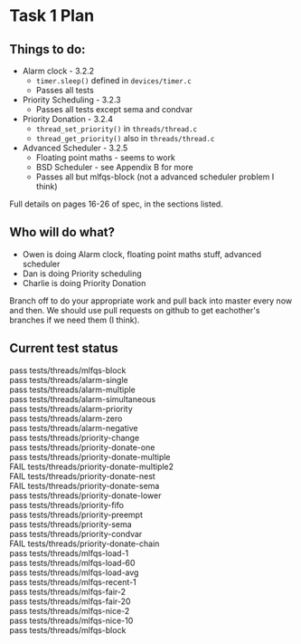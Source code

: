 Task 1 Plan
===========

Things to do:
-------------
* Alarm clock - 3.2.2
    * `timer.sleep()` defined in `devices/timer.c`
    * Passes all tests
* Priority Scheduling - 3.2.3
    * Passes all tests except sema and condvar
* Priority Donation - 3.2.4
    * `thread_set_priority()` in `threads/thread.c`
    * `thread_get_priority()` also in `threads/thread.c`
* Advanced Scheduler - 3.2.5
    * Floating point maths - seems to work
    * BSD Scheduler - see Appendix B for more
    * Passes all but mlfqs-block (not a advanced scheduler problem I think)

Full details on pages 16-26 of spec, in the sections listed.

Who will do what?
-----------------
* Owen is doing Alarm clock, floating point maths stuff, advanced scheduler
* Dan is doing Priority scheduling
* Charlie is doing Priority Donation

Branch off to do your appropriate work and pull back into master every now and then. We should use pull requests on github to get eachother's branches if we need them (I think).

Current test status
-----------

pass tests/threads/mlfqs-block  
pass tests/threads/alarm-single  
pass tests/threads/alarm-multiple  
pass tests/threads/alarm-simultaneous  
pass tests/threads/alarm-priority  
pass tests/threads/alarm-zero  
pass tests/threads/alarm-negative  
pass tests/threads/priority-change  
pass tests/threads/priority-donate-one  
pass tests/threads/priority-donate-multiple  
FAIL tests/threads/priority-donate-multiple2  
FAIL tests/threads/priority-donate-nest  
FAIL tests/threads/priority-donate-sema  
pass tests/threads/priority-donate-lower  
pass tests/threads/priority-fifo  
pass tests/threads/priority-preempt  
pass tests/threads/priority-sema  
pass tests/threads/priority-condvar  
FAIL tests/threads/priority-donate-chain  
pass tests/threads/mlfqs-load-1  
pass tests/threads/mlfqs-load-60  
pass tests/threads/mlfqs-load-avg  
pass tests/threads/mlfqs-recent-1  
pass tests/threads/mlfqs-fair-2  
pass tests/threads/mlfqs-fair-20  
pass tests/threads/mlfqs-nice-2  
pass tests/threads/mlfqs-nice-10  
pass tests/threads/mlfqs-block  
